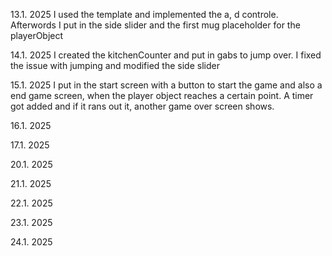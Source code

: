 13.1. 2025
I used the template and implemented the a, d controle. Afterwords I put in the side slider and the first mug placeholder for the playerObject

14.1. 2025
I created the kitchenCounter and put in gabs to jump over. I fixed the issue with jumping and modified the side slider

15.1. 2025
I put in the start screen with a button to start the game and also a end game screen, when the player object reaches a certain point. A timer got added and if it rans out it, another game over screen shows.

16.1. 2025

17.1. 2025


20.1. 2025

21.1. 2025

22.1. 2025

23.1. 2025

24.1. 2025
